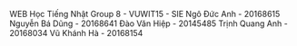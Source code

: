 WEB Học Tiếng Nhật
Group 8 - VUWIT15 - SIE
Ngô Đức Anh     - 20168615
Nguyễn Bá Dũng  - 20168641
Đào Văn Hiệp    - 20145485
Trịnh Quang Anh - 20168034
Vũ Khánh Hà     - 20168154
